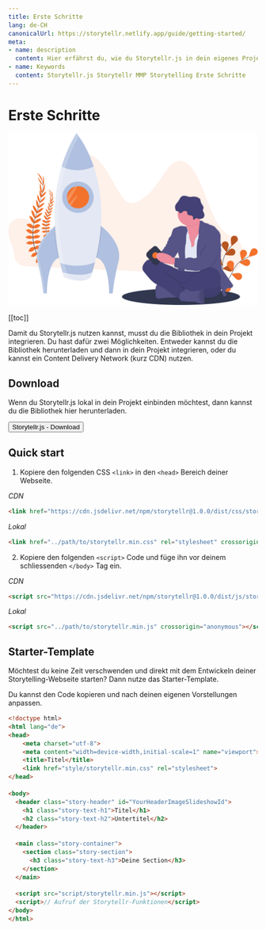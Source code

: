 ```yaml
---
title: Erste Schritte
lang: de-CH
canonicalUrl: https://storytellr.netlify.app/guide/getting-started/
meta:
- name: description
  content: Hier erfährst du, wie du Storytellr.js in dein eigenes Projekt integrierst.
- name: Keywords
  content: Storytellr.js Storytellr MMP Storytelling Erste Schritte
---
```


# Erste Schritte
![Erste Schritte mit Storytellr.js](../../assets/illustration/undraw_maker_launch.svg)

[[toc]]

Damit du Storytellr.js nutzen kannst, musst du die Bibliothek in dein Projekt integrieren.
Du hast dafür zwei Möglichkeiten. Entweder kannst du die Bibliothek herunterladen und dann in dein
Projekt integrieren, oder du kannst ein Content Delivery Network (kurz CDN) nutzen.

## Download
Wenn du Storytellr.js lokal in dein Projekt einbinden möchtest, dann kannst du die Bibliothek hier herunterladen.

<a class="button-a" href="https://github.com/FrankZinsli/Storytellr.js/archive/refs/heads/master.zip">
  <button>
    Storytellr.js - Download
  </button>
</a>

## Quick start
1. Kopiere den folgenden CSS `<link>` in den `<head>` Bereich deiner Webseite.

*CDN*
```html
<link href="https://cdn.jsdelivr.net/npm/storytellr@1.0.0/dist/css/storytellr.min.css" rel="stylesheet" crossorigin="anonymous">
```

*Lokal*
```html
<link href="../path/to/storytellr.min.css" rel="stylesheet" crossorigin="anonymous">
```

2. Kopiere den folgenden `<script>` Code und füge ihn vor deinem schliessenden `</body>` Tag ein.

*CDN*
```html
<script src="https://cdn.jsdelivr.net/npm/storytellr@1.0.0/dist/js/storytellr.min.js" crossorigin="anonymous"></script>
```

*Lokal*
```html
<script src="../path/to/storytellr.min.js" crossorigin="anonymous"></script>
```

## Starter-Template
Möchtest du keine Zeit verschwenden und direkt mit dem Entwickeln deiner Storytelling-Webseite starten? Dann
nutze das Starter-Template.

Du kannst den Code kopieren und nach deinen eigenen Vorstellungen anpassen.
```html
<!doctype html>
<html lang="de">
<head>
    <meta charset="utf-8">
    <meta content="width=device-width,initial-scale=1" name="viewport">
    <title>Titel</title>
    <link href="style/storytellr.min.css" rel="stylesheet">
</head>

<body>
  <header class="story-header" id="YourHeaderImageSlideshowId">
    <h1 class="story-text-h1">Titel</h1>
    <h2 class="story-text-h2">Untertitel</h2>
  </header>
  
  <main class="story-container">
    <section class="story-section">
      <h3 class="story-text-h3">Deine Section</h3>   
    </section>
  </main>
      
  <script src="script/storytellr.min.js"></script>
  <script>// Aufruf der Storytellr-Funktionen</script>
</body>
</html>
```
